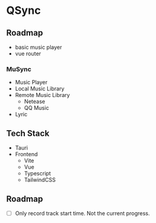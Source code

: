 # QSync

## Roadmap

- basic music player
- vue router

### MuSync

- Music Player
- Local Music Library
- Remote Music Library
   - Netease
   - QQ Music
- Lyric

## Tech Stack

- Tauri
- Frontend
   - Vite
   - Vue
   - Typescript
   - TailwindCSS

## Roadmap

- [ ] Only record track start time. Not the current progress.
